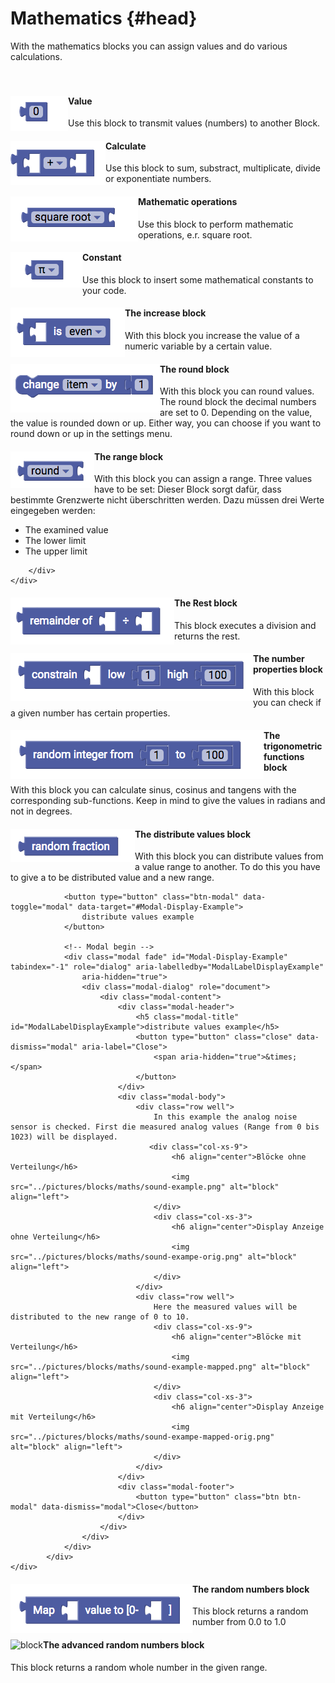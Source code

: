 # Mathematics {#head}

<div class="description">With the mathematics blocks you can assign values and do various calculations.</div>
<div class="line">
    <br>
    <br>
</div>

<div class="container">
    <div class="row">
        <div class="col-md">
            <img src="../pictures/blocks/maths/maths-0.png" alt="block" align="left"></div>
        <div class="col-md">
        <h4>Value</h4>
            Use this block to transmit values (numbers) to another Block.
         </div>
    </div>
</div>

<div class="line"></div>

<div class="container">
    <div class="row">
        <div class="col-md">
            <img src="../pictures/blocks/maths/maths-1.png" alt="block" align="left"></div>
        <div class="col-md">
            <h4>Calculate</h4>
            Use this block to sum, substract, multiplicate, divide or exponentiate numbers.
        </div>
    </div>
</div>

<div class="line"></div>

<div class="container">
    <div class="row">
        <div class="col-md">
            <img src="../pictures/blocks/maths/maths-2.png" alt="block" align="left">
        </div>
        <div class="col-md">
            <h4>Mathematic operations</h4>
            Use this block to perform mathematic operations, e.r. square root.
        </div>
    </div>
</div>

<div class="line"></div>

<div class="container">
    <div class="row">
        <div class="col-md">
            <img src="../pictures/blocks/maths/maths-4.png" alt="block" align="left">
        </div>
        <div class="col-md">
            <h4>Constant</h4>
            Use this block to insert some mathematical constants to your code.
        </div>
    </div>
</div>

<div class="line"></div>

<div class="container">
    <div class="row">
        <div class="col-md">
            <img src="../pictures/blocks/maths/maths-5.png" alt="block" align="left">
        </div>
        <div class="col-md">
            <h4>The increase block</h4>
            With this block you increase the value of a numeric variable by a certain value.
        </div>
    </div>
</div>

<div class="line"></div>

<div class="container">
    <div class="row">
        <div class="col-md">
            <img src="../pictures/blocks/maths/maths-6.png" alt="block" align="left">
        </div>
        <div class="col-md">
            <h4>The round block</h4>
            With this block you can round values. The round block the decimal numbers are set to 0. Depending on the value, the value is rounded down or up. Either way, you can choose if you want to round down or up in the settings menu.
        </div>
    </div>
</div>

<div class="line"></div>

<div class="container">
    <div class="row">
        <div class="col-md">
            <img src="../pictures/blocks/maths/maths-7.png" alt="block" align="left">
        </div>
        <div class="col-md">
            <h4>The range block</h4>
            With this block you can assign a range. Three values have to be set:
            Dieser Block sorgt dafür, dass bestimmte Grenzwerte nicht überschritten werden. Dazu müssen drei Werte eingegeben werden:
            <ul>
                <li>The examined value</li>
                <li>The lower limit</li>
                <li>The upper limit</li>
            </ul>

        </div>
    </div>
</div>

<div class="line"></div>

<div class="container">
    <div class="row">
        <div class="col-md">
            <img src="../pictures/blocks/maths/maths-8.png" alt="block" align="left">
        </div>
        <div class="col-md">
            <h4>The Rest block</h4>
            This block executes a division and returns the rest.
        </div>
    </div>
</div>

<div class="line"></div>

<div class="container">
    <div class="row">
        <div class="col-md">
            <img src="../pictures/blocks/maths/maths-9.png" alt="block" align="left">
        </div>
        <div class="col-md">
            <h4>The number properties block</h4>
            With this block you can check if a given number has certain properties.
        </div>
    </div>
</div>

<div class="line"></div>

<div class="container">
    <div class="row">
        <div class="col-md">
            <img src="../pictures/blocks/maths/maths-10.png" alt="block" align="left">
        </div>
        <div class="col-md">
            <h4>The trigonometric functions block</h4>
            With this block you can calculate sinus, cosinus and tangens with the corresponding sub-functions. Keep in mind to give the values in radians and not in degrees.
        </div>
    </div>
</div>

<div class="line"></div>

<div class="container">
    <div class="row">
        <div class="col-md">
            <img src="../pictures/blocks/maths/maths-11.png" alt="block" align="left">
        </div>
        <div class="col-md">
                <h4>The distribute values block</h4>
                With this block you can distribute values from a value range to another. To do this you have to give a to be distributed value and a new range. 
                
                <button type="button" class="btn-modal" data-toggle="modal" data-target="#Modal-Display-Example">
                    distribute values example
                </button>
    
                <!-- Modal begin -->
                <div class="modal fade" id="Modal-Display-Example" tabindex="-1" role="dialog" aria-labelledby="ModalLabelDisplayExample"
                    aria-hidden="true">
                    <div class="modal-dialog" role="document">
                        <div class="modal-content">
                            <div class="modal-header">
                                <h5 class="modal-title" id="ModalLabelDisplayExample">distribute values example</h5>
                                <button type="button" class="close" data-dismiss="modal" aria-label="Close">
                                    <span aria-hidden="true">&times;</span>
                                </button>
                            </div>
                            <div class="modal-body">
                                <div class="row well">
                                    In this example the analog noise sensor is checked. First die measured analog values (Range from 0 bis 1023) will be displayed.
                                   <div class="col-xs-9">
                                        <h6 align="center">Blöcke ohne Verteilung</h6>
                                        <img src="../pictures/blocks/maths/sound-example.png" alt="block" align="left">
                                    </div>
                                    <div class="col-xs-3">
                                        <h6 align="center">Display Anzeige ohne Verteilung</h6>
                                        <img src="../pictures/blocks/maths/sound-exampe-orig.png" alt="block" align="left">
                                    </div>
                                </div>
                                <div class="row well">
                                    Here the measured values will be distributed to the new range of 0 to 10.
                                    <div class="col-xs-9">
                                        <h6 align="center">Blöcke mit Verteilung</h6>
                                        <img src="../pictures/blocks/maths/sound-example-mapped.png" alt="block" align="left">
                                    </div>
                                    <div class="col-xs-3">
                                        <h6 align="center">Display Anzeige mit Verteilung</h6>
                                        <img src="../pictures/blocks/maths/sound-exampe-mapped-orig.png" alt="block" align="left">
                                    </div>
                                </div>
                            </div>
                            <div class="modal-footer">
                                <button type="button" class="btn btn-modal" data-dismiss="modal">Close</button>
                            </div>
                        </div>
                    </div>
                </div>
            </div>
    </div>
</div>

<div class="line"></div>

<div class="container">
    <div class="row">
        <div class="col-md">
            <img src="../pictures/blocks/maths/maths-12.png" alt="block" align="left">
        </div>
        <div class="col-md">
            <h4>The random numbers block</h4>
            This block returns a random number from 0.0 to 1.0
        </div>
    </div>
        </div>
    </div>
</div>

<div class="line"></div>

<div class="container">
    <div class="row">
        <div class="col-md">
            <img src="../pictures/blocks/maths/maths-13.png" alt="block" align="left">
        </div>
        <div class="col-md">
            <h4>The advanced random numbers block</h4>
            This block returns a random whole number in the given range.
        </div>
    </div>
</div>

<div class="line"></div>
